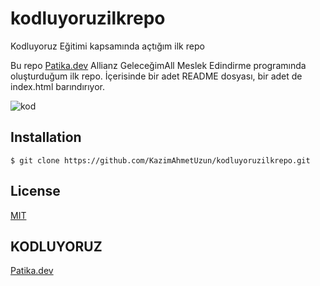 # kodluyoruzilkrepo
Kodluyoruz Eğitimi kapsamında açtığım ilk repo


Bu repo [Patika.dev](https://www.patika.dev) Allianz GeleceğimAll Meslek Edindirme programında oluşturduğum ilk repo. İçerisinde bir adet README dosyası, bir adet de index.html barındırıyor.

![kod](https://user-images.githubusercontent.com/116117449/200120870-60550780-fdca-4c1f-a81a-14c41bf665c8.png)



## Installation
```
$ git clone https://github.com/KazimAhmetUzun/kodluyoruzilkrepo.git
```
## License
[MIT](https://choosealicense.com/licenses/mit/) 

## KODLUYORUZ
[Patika.dev](https://www.patika.dev/tr)
